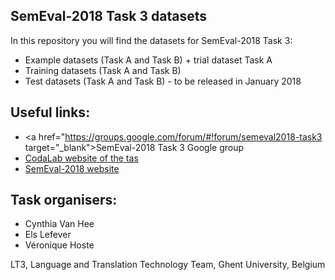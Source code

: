 ## SemEval-2018 Task 3 datasets ##

In this repository you will find the datasets for SemEval-2018 Task 3:

* Example datasets (Task A and Task B) + trial dataset Task A
* Training datasets (Task A and Task B)
* Test datasets (Task A and Task B) - to be released in January 2018

## Useful links: ##
* <a href="https://groups.google.com/forum/#!forum/semeval2018-task3 target="_blank">SemEval-2018 Task 3 Google group</a>
* <a href="https://competitions.codalab.org/competitions/17468" target="_blank">CodaLab website of the tas</a>
* <a href="http://alt.qcri.org/semeval2018/index.php?id=tasks" target="_blank">SemEval-2018 website</a>


## Task organisers: ##
* Cynthia Van Hee
* Els Lefever
* Véronique Hoste

LT3, Language and Translation Technology Team, Ghent University, Belgium


